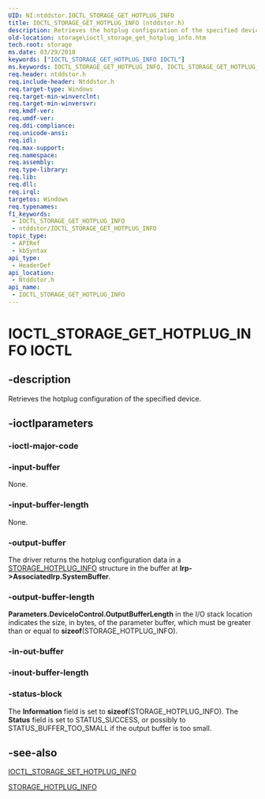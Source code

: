 ```yaml
---
UID: NI:ntddstor.IOCTL_STORAGE_GET_HOTPLUG_INFO
title: IOCTL_STORAGE_GET_HOTPLUG_INFO (ntddstor.h)
description: Retrieves the hotplug configuration of the specified device.
old-location: storage\ioctl_storage_get_hotplug_info.htm
tech.root: storage
ms.date: 03/29/2018
keywords: ["IOCTL_STORAGE_GET_HOTPLUG_INFO IOCTL"]
ms.keywords: IOCTL_STORAGE_GET_HOTPLUG_INFO, IOCTL_STORAGE_GET_HOTPLUG_INFO control, IOCTL_STORAGE_GET_HOTPLUG_INFO control code [Storage Devices], k307_06a9c82a-ee57-421f-befc-0a9da3543b40.xml, ntddstor/IOCTL_STORAGE_GET_HOTPLUG_INFO, storage.ioctl_storage_get_hotplug_info
req.header: ntddstor.h
req.include-header: Ntddstor.h
req.target-type: Windows
req.target-min-winverclnt: 
req.target-min-winversvr: 
req.kmdf-ver: 
req.umdf-ver: 
req.ddi-compliance: 
req.unicode-ansi: 
req.idl: 
req.max-support: 
req.namespace: 
req.assembly: 
req.type-library: 
req.lib: 
req.dll: 
req.irql: 
targetos: Windows
req.typenames: 
f1_keywords:
 - IOCTL_STORAGE_GET_HOTPLUG_INFO
 - ntddstor/IOCTL_STORAGE_GET_HOTPLUG_INFO
topic_type:
 - APIRef
 - kbSyntax
api_type:
 - HeaderDef
api_location:
 - Ntddstor.h
api_name:
 - IOCTL_STORAGE_GET_HOTPLUG_INFO
---
```


# IOCTL_STORAGE_GET_HOTPLUG_INFO IOCTL


## -description

Retrieves the hotplug configuration of the specified device.

## -ioctlparameters

### -ioctl-major-code

### -input-buffer

None.

### -input-buffer-length

None.

### -output-buffer

The driver returns the hotplug configuration data in a <a href="/windows-hardware/drivers/ddi/ntddstor/ns-ntddstor-_storage_hotplug_info">STORAGE_HOTPLUG_INFO</a> structure in the buffer at <b>Irp->AssociatedIrp.SystemBuffer</b>.

### -output-buffer-length

<b>Parameters.DeviceIoControl.OutputBufferLength</b> in the I/O stack location indicates the size, in bytes, of the parameter buffer, which must be greater than or equal to <b>sizeof</b>(STORAGE_HOTPLUG_INFO).

### -in-out-buffer

### -inout-buffer-length

### -status-block

The <b>Information</b> field is set to <b>sizeof</b>(STORAGE_HOTPLUG_INFO). The <b>Status</b> field is set to STATUS_SUCCESS, or possibly to STATUS_BUFFER_TOO_SMALL if the output buffer is too small.

## -see-also

<a href="/windows-hardware/drivers/ddi/ntddstor/ni-ntddstor-ioctl_storage_set_hotplug_info">IOCTL_STORAGE_SET_HOTPLUG_INFO</a>



<a href="/windows-hardware/drivers/ddi/ntddstor/ns-ntddstor-_storage_hotplug_info">STORAGE_HOTPLUG_INFO</a>
